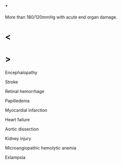 # .

More than 180/120mmHg with acute end organ damage.

# <

# >

Encephalopathy

Stroke

Retinal hemorrhage

Papilledema

Myocardial infarction

Heart failure

Aortic dissection

Kidney injury

Microangiopathic hemolytic anemia

Exlampsia
